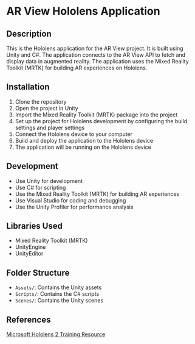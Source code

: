 # AR View Hololens Application

## Description

This is the Hololens application for the AR View project. It is built using Unity and C#. The application connects to the AR View API to fetch and display data in augmented reality.
The application uses the Mixed Reality Toolkit (MRTK) for building AR experiences on Hololens.

## Installation

1. Clone the repository
2. Open the project in Unity
3. Import the Mixed Reality Toolkit (MRTK) package into the project
4. Set up the project for Hololens development by configuring the build settings and player settings
5. Connect the Hololens device to your computer
6. Build and deploy the application to the Hololens device
7. The application will be running on the Hololens device

## Development

- Use Unity for development
- Use C# for scripting
- Use the Mixed Reality Toolkit (MRTK) for building AR experiences
- Use Visual Studio for coding and debugging
- Use the Unity Profiler for performance analysis

## Libraries Used

- Mixed Reality Toolkit (MRTK)
- UnityEngine
- UnityEditor

## Folder Structure

- `Assets/`: Contains the Unity assets
- `Scripts/`: Contains the C# scripts
- `Scenes/`: Contains the Unity scenes

## References

[Microsoft Hololens 2 Training Resource](https://learn.microsoft.com/en-us/training/modules/learn-mrtk-tutorials/)
